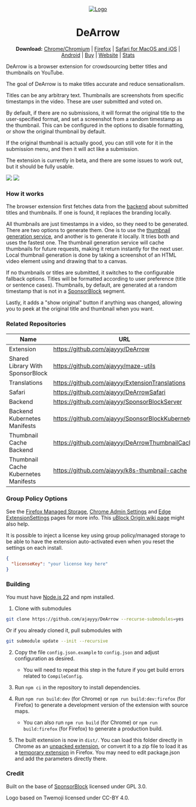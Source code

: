 <p align="center">
  <a href="https://dearrow.ajay.app"><img src="public/icons/logo-128.png" alt="Logo"></img></a>
</p>

<h1 align="center">DeArrow</h1>

<p align="center">
  <b>Download:</b>
  <a href="https://chrome.google.com/webstore/detail/dearrow-better-titles-and/enamippconapkdmgfgjchkhakpfinmaj">Chrome/Chromium</a> |
  <a href="https://addons.mozilla.org/en-US/firefox/addon/dearrow/">Firefox</a> |
  <a href="https://apps.apple.com/app/dearrow-for-youtube/id6451469297">Safari for MacOS and iOS</a> |
  <a href="https://github.com/ajayyy/DeArrow/wiki/Android">Android</a> |
  <a href="https://dearrow.ajay.app/payment">Buy</a> |
  <a href="https://dearrow.ajay.app">Website</a> |
  <a href="https://dearrow.ajay.app/stats">Stats</a>
</p>

DeArrow is a browser extension for crowdsourcing better titles and thumbnails on YouTube.

The goal of DeArrow is to make titles accurate and reduce sensationalism.

Titles can be any arbitrary text. Thumbnails are screenshots from specific timestamps in the video. These are user submitted and voted on.

By default, if there are no submissions, it will format the original title to the user-specified format, and set a screenshot from a random timestamp as the thumbnail. This can be configured in the options to disable formatting, or show the original thumbnail by default.

If the original thumbnail is actually good, you can still vote for it in the submission menu, and then it will act like a submission.

The extension is currently in beta, and there are some issues to work out, but it should be fully usable.

![](https://cdn.fosstodon.org/media_attachments/files/110/520/916/244/905/970/original/9908f444b4e78a31.png)
![](https://cdn.fosstodon.org/media_attachments/files/110/520/917/557/536/945/original/b65eadd7ea18e073.png)

### How it works

The browser extension first fetches data from the [backend](https://github.com/ajayyy/SponsorBlockServer) about submitted titles and thumbnails. If one is found, it replaces the branding locally.

All thumbnails are just timestamps in a video, so they need to be generated. There are two options to generate them. One is to use the [thumbnail generation service](https://github.com/ajayyy/DeArrowThumbnailCache), and another is to generate it locally. It tries both and uses the fastest one. The thumbnail generation service will cache thumbnails for future requests, making it return instantly for the next user. Local thumbnail generation is done by taking a screenshot of an HTML video element using and drawing that to a canvas.

If no thumbnails or titles are submitted, it switches to the configurable fallback options. Titles will be formatted according to user preference (title or sentence cases). Thumbnails, by default, are generated at a random timestamp that is not in a [SponsorBlock](https://github.com/ajayyy/SponsorBlock) segment.

Lastly, it adds a "show original" button if anything was changed, allowing you to peek at the original title and thumbnail when you want.

### Related Repositories

| Name | URL |
| --- | --- |
| Extension | https://github.com/ajayyy/DeArrow |
| Shared Library With SponsorBlock | https://github.com/ajayyy/maze-utils |
| Translations | https://github.com/ajayyy/ExtensionTranslations |
| Safari | https://github.com/ajayyy/DeArrowSafari |
| Backend | https://github.com/ajayyy/SponsorBlockServer|
| Backend Kubernetes Manifests | https://github.com/ajayyy/SponsorBlockKubernetes |
| Thumbnail Cache Backend | https://github.com/ajayyy/DeArrowThumbnailCache |
| Thumbnail Cache Kubernetes Manifests | https://github.com/ajayyy/k8s-thumbnail-cache |


### Group Policy Options

See the [Firefox Managed Storage](https://developer.mozilla.org/en-US/docs/Mozilla/Add-ons/WebExtensions/API/storage/managed), [Chrome Admin Settings](https://www.chromium.org/administrators/configuring-policy-for-extensions/) and [Edge ExtensionSettings](https://learn.microsoft.com/en-us/deployedge/microsoft-edge-manage-extensions-ref-guide) pages for more info. This [uBlock Origin wiki page](https://github.com/gorhill/uBlock/wiki/Deploying-uBlock-Origin) might also help.

It is possible to inject a license key using group policy/managed storage to be able to have the extension auto-activated even when you reset the settings on each install.

```json
{
  "licenseKey": "your license key here"
}
```

### Building

You must have [Node.js 22](https://nodejs.org/) and npm installed.

1. Clone with submodules

```bash
git clone https://github.com/ajayyy/DeArrow --recurse-submodules=yes
```

Or if you already cloned it, pull submodules with

```bash
git submodule update --init --recursive
```

2. Copy the file `config.json.example` to `config.json` and adjust configuration as desired.

    - You will need to repeat this step in the future if you get build errors related to `CompileConfig`.

3. Run `npm ci` in the repository to install dependencies.

4. Run `npm run build:dev` (for Chrome) or `npm run build:dev:firefox` (for Firefox) to generate a development version of the extension with source maps.

    - You can also run `npm run build` (for Chrome) or `npm run build:firefox` (for Firefox) to generate a production build.

5. The built extension is now in `dist/`. You can load this folder directly in Chrome as an [unpacked extension](https://developer.chrome.com/docs/extensions/mv3/getstarted/#manifest), or convert it to a zip file to load it as a [temporary extension](https://developer.mozilla.org/en-US/docs/Tools/about:debugging#loading_a_temporary_extension) in Firefox. You may need to edit package.json and add the parameters directly there.

### Credit

Built on the base of [SponsorBlock](https://github.com/ajayyy/SponsorBlock) licensed under GPL 3.0.

Logo based on Twemoji licensed under CC-BY 4.0.
